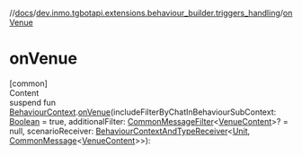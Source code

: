//[docs](../../index.md)/[dev.inmo.tgbotapi.extensions.behaviour_builder.triggers_handling](index.md)/[onVenue](on-venue.md)



# onVenue  
[common]  
Content  
suspend fun [BehaviourContext](../dev.inmo.tgbotapi.extensions.behaviour_builder/-behaviour-context/index.md).[onVenue](on-venue.md)(includeFilterByChatInBehaviourSubContext: [Boolean](https://kotlinlang.org/api/latest/jvm/stdlib/kotlin/-boolean/index.html) = true, additionalFilter: [CommonMessageFilter](index.md#%5Bdev.inmo.tgbotapi.extensions.behaviour_builder.triggers_handling%2FCommonMessageFilter%2F%2F%2FPointingToDeclaration%2F%5D%2FClasslikes%2F625018081)<[VenueContent](../dev.inmo.tgbotapi.types.message.content/-venue-content/index.md)>? = null, scenarioReceiver: [BehaviourContextAndTypeReceiver](../dev.inmo.tgbotapi.extensions.behaviour_builder/index.md#%5Bdev.inmo.tgbotapi.extensions.behaviour_builder%2FBehaviourContextAndTypeReceiver%2F%2F%2FPointingToDeclaration%2F%5D%2FClasslikes%2F625018081)<[Unit](https://kotlinlang.org/api/latest/jvm/stdlib/kotlin/-unit/index.html), [CommonMessage](../dev.inmo.tgbotapi.types.message.abstracts/-common-message/index.md)<[VenueContent](../dev.inmo.tgbotapi.types.message.content/-venue-content/index.md)>>):   



